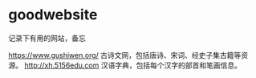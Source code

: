 # goodwebsite
记录下有用的网站，备忘


https://www.gushiwen.org/ 古诗文网，包括唐诗、宋词、经史子集古籍等资源。
http://xh.5156edu.com 汉语字典，包括每个汉字的部首和笔画信息。
